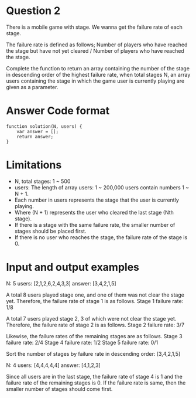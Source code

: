 # Question 2

There is a mobile game with stage. We wanna get the failure rate of each stage.

The failure rate is defined as follows;
Number of players who have reached the stage but have not yet cleared / Number of players who have reached the stage.

Complete the function to return an array containing the number of the stage in descending order of the highest failure rate, when total stages N, an array users containing the stage in which the game user is currently playing are given as a parameter.

# Answer Code format
    function solution(N, users) {
        var answer = [];
        return answer;
    }
    
# Limitations
- N, total stages: 1 ~ 500
- users:
  The length of array users: 1 ~ 200,000
  users contain numbers 1 ~ N + 1.
- Each number in users represents the stage that the user is currently playing.
- Where (N + 1) represents the user who cleared the last stage (Nth stage).
- If there is a stage with the same failure rate, the smaller number of stages should be placed first.
- If there is no user who reaches the stage, the failure rate of the stage is 0.

# Input and output examples
N: 5
users: [2,1,2,6,2,4,3,3]
answer: [3,4,2,1,5]

A total 8 users played stage one, and one of them was not clear the stage yet. Therefore, the failure rate of stage 1 is as follows.
Stage 1 failure rate: 1/8

A total 7 users played stage 2, 3 of which were not clear the stage yet. Therefore, the failure rate of stage 2 is as follows.
Stage 2 failure rate: 3/7

Likewise, the failure rates of the remaining stages are as follows.
Stage 3 failure rate: 2/4
Stage 4 failure rate: 1/2
Stage 5 failure rate: 0/1

Sort the number of stages by failure rate in descending order: [3,4,2,1,5]

N: 4
users: [4,4,4,4,4]
answer: [4,1,2,3]

Since all users are in the last stage, the failure rate of stage 4 is 1 and the failure rate of the remaining stages is 0.
If the failure rate is same, then the smaller number of stages should come first.